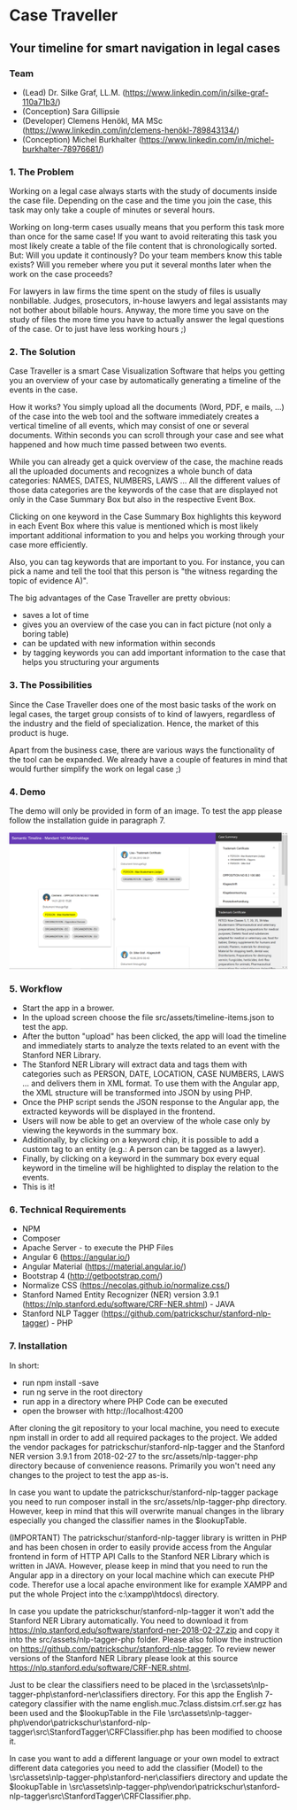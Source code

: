 # Case Traveller 
## Your timeline for smart navigation in legal cases

### Team
- (Lead) Dr. Silke Graf, LL.M. (https://www.linkedin.com/in/silke-graf-110a71b3/)
- (Conception) Sara Gillipsie
- (Developer) Clemens Henökl, MA MSc (https://www.linkedin.com/in/clemens-henökl-789843134/)
- (Conception) Michel Burkhalter (https://www.linkedin.com/in/michel-burkhalter-78976681/)

### 1. The Problem
Working on a legal case always starts with the study of documents inside the case file. Depending on the case and the time you join the case, this task may only take a couple of minutes or several hours.

Working on long-term cases usually means that you perform this task more than once for the same case! If you want to avoid reiterating this task you most likely create a table of the file content that is chronologically sorted. But: Will you update it continously? Do your team members know this table exists? Will you remeber where you put it several months later when the work on the case proceeds?

For lawyers in law firms the time spent on the study of files is usually nonbillable. Judges, prosecutors, in-house lawyers and legal assistants may not bother about billable hours. Anyway, the more time you save on the study of files the more time you have to actually answer the legal questions of the case. Or to just have less working hours ;)

### 2. The Solution
Case Traveller is a smart Case Visualization Software that helps you getting you an overview of your case by automatically generating a timeline of the events in the case.

How it works? You simply upload all the documents (Word, PDF, e mails, ...) of the case into the web tool and the software immediately creates a vertical timeline of all events, which may consist of one or several documents. Within seconds you can scroll through your case and see what happened and how much time passed between two events.

While you can already get a quick overview of the case, the machine reads all the uploaded documents and recognizes a whole bunch of data categories: NAMES, DATES, NUMBERS, LAWS ... All the different values of those data categories are the keywords of the case that are displayed not only in the Case Summary Box but also in the respective Event Box.

Clicking on one keyword in the Case Summary Box highlights this keyword in each Event Box where this value is mentioned which is most likely important additional information to you and helps you working through your case more efficiently.

Also, you can tag keywords that are important to you. For instance, you can pick a name and tell the tool that this person is "the witness regarding the topic of evidence A)".

The big advantages of the Case Traveller are pretty obvious:
- saves a lot of time
- gives you an overview of the case you can in fact picture (not only a boring table)
- can be updated with new information within seconds
- by tagging keywords you can add important information to the case that helps you structuring your arguments

### 3. The Possibilities
Since the Case Traveller does one of the most basic tasks of the work on legal cases, the target group consists of to kind of lawyers, regardless of the industry and the field of specialization. Hence, the market of this product is huge.

Apart from the business case, there are various ways the functionality of the tool can be expanded. We already have a couple of features in mind that would further simplify the work on legal case ;)

### 4. Demo
The demo will only be provided in form of an image. To test the app please follow the installation guide in paragraph 7.
 
![Loaded timeline with keyword tagging](https://github.com/SwissLegalTech/timeline/blob/master/demo/demo.jpg )

### 5. Workflow
- Start the app in a brower.
- In the upload screen choose the file src/assets/timeline-items.json to test the app.
- After the button "upload" has been clicked, the app will load the timeline and immediately starts to analyze the texts related to an event with the Stanford NER Library.
- The Stanford NER Library will extract data and tags them with categories such as PERSON, DATE, LOCATION, CASE NUMBERS, LAWS ... and delivers them in XML format. To use them with the Angular app, the XML structure will be transformed into JSON by using PHP.
- Once the PHP script sends the JSON response to the Angular app, the extracted keywords will be displayed in the frontend.
- Users will now be able to get an overview of the whole case only by viewing the keywords in the summary box.
- Additionally, by clicking on a keyword chip, it is possible to add a custom tag to an entity (e.g.: A person can be tagged as a lawyer).
- Finally, by clicking on a keyword in the summary box every equal keyword in the timeline will be highlighted to display the relation to the events.
- This is it!


### 6. Technical Requirements
- NPM
- Composer
- Apache Server - to execute the PHP Files
- Angular 6 (https://angular.io/)
- Angular Material (https://material.angular.io/)
- Bootstrap 4 (http://getbootstrap.com/)
- Normalize CSS (https://necolas.github.io/normalize.css/)
- Stanford Named Entity Recognizer (NER) version 3.9.1 (https://nlp.stanford.edu/software/CRF-NER.shtml) - JAVA
- Stanford NLP Tagger (https://github.com/patrickschur/stanford-nlp-tagger) - PHP

### 7. Installation
In short:
- run npm install -save
- run ng serve in the root directory
- run app in a directory where PHP Code can be executed
- open the browser with http://localhost:4200

After cloning the git repository to your local machine, you need to execute npm install in order to add all required packages to the project. We added the vendor packages for patrickschur/stanford-nlp-tagger and the Stanford NER version 3.9.1 from 2018-02-27 to the src/assets/nlp-tagger-php directory because of convenience reasons. Primarily you won't need any changes to the project to test the app as-is.

In case you want to update the patrickschur/stanford-nlp-tagger package you need to run composer install in the src/assets/nlp-tagger-php directory. However, keep in mind that this will overwrite manual changes in the library especially you changed the classifier names in the $lookupTable.

(IMPORTANT) The patrickschur/stanford-nlp-tagger library is written in PHP and has been chosen in order to easily provide access from the Angular frontend in form of HTTP API Calls to the Stanford NER Library which is written in JAVA. However, please keep in mind that you need to run the Angular app in a directory on your local machine which can execute PHP code. Therefor use a local apache environment like for example XAMPP and put the whole Project into the c:\xampp\htdocs\ directory.

In case you update the patrickschur/stanford-nlp-tagger it won't add the Stanford NER Library automatically. You need to download it from https://nlp.stanford.edu/software/stanford-ner-2018-02-27.zip and copy it into the src/assets/nlp-tagger-php folder.
Please also follow the instruction on https://github.com/patrickschur/stanford-nlp-tagger. To review newer versions of the Stanford NER Library please look at this source https://nlp.stanford.edu/software/CRF-NER.shtml.

Just to be clear the classifiers need to be placed in the \src\assets\nlp-tagger-php\stanford-ner\classifiers directory. For this app the English 7-category classifier with the name english.muc.7class.distsim.crf.ser.gz has been used and the $lookupTable in the File \src\assets\nlp-tagger-php\vendor\patrickschur\stanford-nlp-tagger\src\StanfordTagger\CRFClassifier.php has been modified to choose it. 

In case you want to add a different language or your own model to extract different data categories you need to add the classifier (Model) to the \src\assets\nlp-tagger-php\stanford-ner\classifiers directory and update the $lookupTable in \src\assets\nlp-tagger-php\vendor\patrickschur\stanford-nlp-tagger\src\StanfordTagger\CRFClassifier.php.
